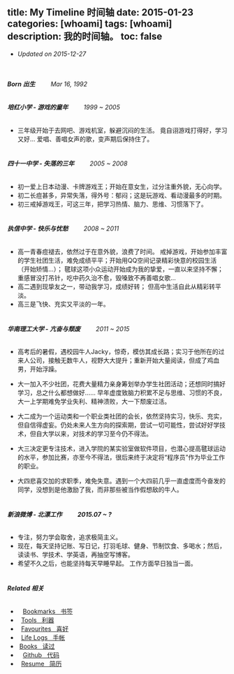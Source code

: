 title: My Timeline 时间轴
date: 2015-01-23
categories: [whoami]
tags: [whoami]
description: 我的时间轴。
toc: false
---

- *Updated on 2015-12-27*
<br/>

###### **Born 出生** &nbsp; &nbsp; &nbsp; &nbsp; *Mar 16, 1992* <br/>
###### **培红小学 - 游戏的童年** &nbsp; &nbsp; &nbsp; &nbsp; *1999 ~ 2005*
- 三年级开始于去网吧、游戏机室，躲避沉闷的生活。 竟自诩游戏打得好，学习又好… 爱唱、善唱女声的歌，变声期后保持住了。 <br/><br/>

###### **四十一中学 - 失落的三年** &nbsp; &nbsp; &nbsp; &nbsp; *2005 ~ 2008*

- 初一爱上日本动漫、卡牌游戏王；开始在意女生，过分注重外貌，无心向学。 
- 初二长痘甚多，异常失落，得外号：郁闷；这是玩游戏、看动漫最多的时期。
- 初三戒掉游戏王，可这三年，把学习热情、脑力、思维、习惯落下了。 <br/><br/>

###### **执信中学 - 快乐与忧愁** &nbsp; &nbsp; &nbsp; &nbsp; *2008 ~ 2011*

- 高一青春痘褪去，依然过于在意外貌，浪费了时间。 戒掉游戏，开始参加丰富的学生社团生活，难免成绩平平；开始用QQ空间记录精彩快意的校园生活（开始矫情…）； 毽球这项小众运动开始成为我的挚爱，一直以来坚持不懈；重感冒没打吊针，吃中药久治不愈，毁嗓致不再善唱女歌…
- 高二遇到现挚友之一，带动我学习，成绩好转； 但高中生活自此从精彩转平淡。
- 高三是飞快、充实又平淡的一年。 <br/><br/>

######  **华南理工大学 - 亢奋与颓废** &nbsp; &nbsp; &nbsp; &nbsp; *2011 ~ 2015* <br/>

- 高考后的暑假，遇校园牛人Jacky，惊奇，模仿其成长路；实习于他所在的过来人公司，接触无数牛人，视野大大提升；重新开始大量阅读，但成了鸡血男，开始浮躁。

- 大一加入不少社团，花费大量精力亲身筹划举办学生社团活动；还想同时搞好学习，总之什么都想做好…… 早年虚度致脑力积累不足与思维、习惯的不良，大一上学期难免学业失利、精神溃败，大一下颓废过活。

- 大二成为一个运动类和一个职业类社团的会长，依然坚持实习，快乐、充实，但自信得虚妄。仍处未来人生方向的探索期，尝试一切可能性，尝试好好学技术，但自大学以来，对技术的学习至今仍不得法。

- 大三决定更专注技术，进入学院的某实验室做软件项目，也潜心提高毽球运动的水平，参加比赛，亦至今不得法，很后来终于决定将“程序员”作为毕业工作的职业。

- 大四悲喜交加的求职季，难免失意。遇到一个大四前几乎一直虚度而今奋发的同学，没想到是他激励了我，而非那些被当作假想敌的牛人。 <br/><br/>

###### **新浪微博 - 北漂工作** &nbsp; &nbsp; &nbsp; &nbsp; **2015.07 ~ ?** <br/>

- 专注，努力学会取舍，追求极简主义。
- 现在，每天坚持记账、写日记，打羽毛球、健身、节制饮食、多喝水；然后，读读书、学技术、学英语，再抽空写博客。
- 希望不久之后，也能坚持每天早睡早起。 工作方面早日独当一面。<br/><br/>

###### **Related 相关**

- <i class="fa fa-bookmark-o">&nbsp;</i> &nbsp;[Bookmarks &nbsp; 书签](/bookmarks)
- <i class="fa fa-gears">&nbsp;</i> [Tools &nbsp; 利器](/tools)
- <i class="fa fa-heart-o">&nbsp;</i> [Favourites &nbsp; 喜好](/favourites)
- <i class="fa fa-calendar">&nbsp;</i> [Life Logs &nbsp; 手帐](/lifelogs)
- <span class="val_pos icon-douban"> &nbsp;[Books &nbsp; 读过](http://book.douban.com/people/IceHeGZ/collect?sort=rating&start=0&mode=grid&tags_sort=count)
- <i class="fa fa-github">&nbsp;</i> &nbsp;[Github &nbsp; 代码](http://github.com/IceHe)
- <i class="fa fa-file-text-o">&nbsp;</i> [Resume &nbsp; 简历](/resume)<br/><br/>
